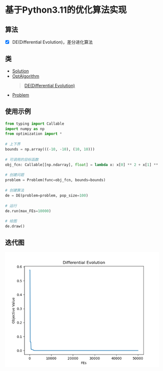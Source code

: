 <!--
 * @Date: 2024-04-08 17:45:43
 * @LastEditors: Heng-Mei l888999666y@gmail.com
 * @LastEditTime: 2024-04-09 22:30:25
-->
# 基于Python3.11的优化算法实现

## 算法

- [x] DE(Differential Evolution)，差分进化算法

## 类

- [Solution](optimization/solution/Solution.py)
- [OptAlgorithm](optimization/algorithm/OptAlgorithm.py)
  > [DE(Differential Evolution)](optimization/algorithm/DE.py)
- [Problem](optimization/problem/Problem.py)

## 使用示例

```python
from typing import Callable
import numpy as np
from optimization import *

# 上下界
bounds = np.array(((-10, -10), (10, 10)))

# 可调用的目标函数
obj_fcn: Callable[[np.ndarray], float] = lambda x: x[0] ** 2 + x[1] ** 2

# 创建问题
problem = Problem(func=obj_fcn, bounds=bounds)

# 创建算法
de = DE(problem=problem, pop_size=100)

# 运行
de.run(max_FEs=10000)

# 绘图
de.draw()
```

## 迭代图

![迭代图](https://github.com/Heng-Mei/DE/blob/main/result/plot.png)
